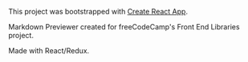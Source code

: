 This project was bootstrapped with [Create React App](https://github.com/facebook/create-react-app).

Markdown Previewer created for freeCodeCamp's Front End Libraries project.

Made with React/Redux.